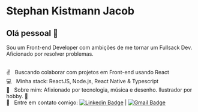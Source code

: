 # Stephan Kistmann Jacob

## Olá pessoal 👋
Sou um Front-end Developer com ambições de me tornar um Fullsack Dev. Aficionado por resolver problemas.

 <br/> :v: &nbsp; Buscando colaborar com projetos em Front-end usando React
 <br/> :computer: &nbsp; Minha stack: ReactJS, Node.js, React Native & Typescript
 <br/> 💬  &nbsp; Sobre mim: Afixionado por tecnologia, música e desenho. Ilustrador por hobby. :metal:
 <br/> :email: &nbsp; Entre em contato comigo: [![Linkedin Badge](https://img.shields.io/badge/-StephanKJacob-blue?style=flat-square&logo=Linkedin&logoColor=white&link=https://www.linkedin.com/in/stephankjacob/)](https://www.linkedin.com/in/stephankjacob/) 
| 
[![Gmail Badge](https://img.shields.io/badge/-stephanjacob17@gmail.com-c14438?style=flat-square&logo=Gmail&logoColor=white&link=mailto:stephanjacob17@gmail.com)](mailto:stephanjacob17@gmail.com)

